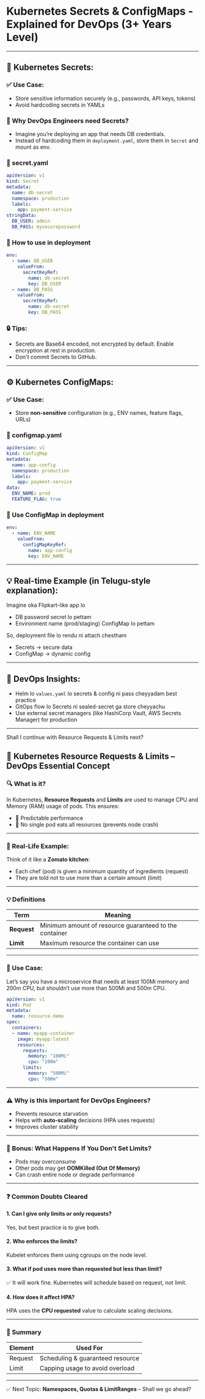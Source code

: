 # Kubernetes Secrets & ConfigMaps - Explained for DevOps (3+ Years Level)

---

## 🔐 Kubernetes Secrets:

### ✅ Use Case:
- Store sensitive information securely (e.g., passwords, API keys, tokens)
- Avoid hardcoding secrets in YAMLs

### 🤔 Why DevOps Engineers need Secrets?
- Imagine you’re deploying an app that needs DB credentials.
- Instead of hardcoding them in `deployment.yaml`, store them in `Secret` and mount as env.

### 📁 secret.yaml
```yaml
apiVersion: v1
kind: Secret
metadata:
  name: db-secret
  namespace: production
  labels:
    app: payment-service
stringData:
  DB_USER: admin
  DB_PASS: mysecurepassword
```

### 📁 How to use in deployment
```yaml
env:
  - name: DB_USER
    valueFrom:
      secretKeyRef:
        name: db-secret
        key: DB_USER
  - name: DB_PASS
    valueFrom:
      secretKeyRef:
        name: db-secret
        key: DB_PASS
```

### 🔒 Tips:
- Secrets are Base64 encoded, not encrypted by default. Enable encryption at rest in production.
- Don't commit Secrets to GitHub.

---

## ⚙️ Kubernetes ConfigMaps:

### ✅ Use Case:
- Store **non-sensitive** configuration (e.g., ENV names, feature flags, URLs)

### 📁 configmap.yaml
```yaml
apiVersion: v1
kind: ConfigMap
metadata:
  name: app-config
  namespace: production
  labels:
    app: payment-service
data:
  ENV_NAME: prod
  FEATURE_FLAG: true
```

### 📁 Use ConfigMap in deployment
```yaml
env:
  - name: ENV_NAME
    valueFrom:
      configMapKeyRef:
        name: app-config
        key: ENV_NAME
```

---

## 💡 Real-time Example (in Telugu-style explanation):

Imagine oka Flipkart-like app lo
- DB password secret lo pettam
- Environment name (prod/staging) ConfigMap lo pettam

So, deployment file lo rendu ni attach chestham
- Secrets → secure data
- ConfigMap → dynamic config

---

## 🧠 DevOps Insights:
- Helm lo `values.yaml` lo secrets & config ni pass cheyyadam best practice
- GitOps flow lo Secrets ni sealed-secret ga store cheyyachu
- Use external secret managers (like HashiCorp Vault, AWS Secrets Manager) for production

---

Shall I continue with Resource Requests & Limits next?


## 🚀 Kubernetes Resource Requests & Limits – DevOps Essential Concept

### 🔍 What is it?
In Kubernetes, **Resource Requests** and **Limits** are used to manage CPU and Memory (RAM) usage of pods.
This ensures:
- 🧠 Predictable performance
- 🚫 No single pod eats all resources (prevents node crash)

---

### 🎯 Real-Life Example:
Think of it like a **Zomato kitchen**:
- Each chef (pod) is given a minimum quantity of ingredients (request)
- They are told not to use more than a certain amount (limit)

---

### 💡 Definitions
| Term       | Meaning                                                        |
|------------|----------------------------------------------------------------|
| **Request** | Minimum amount of resource guaranteed to the container        |
| **Limit**   | Maximum resource the container can use                        |

---

### 🧪 Use Case:
Let’s say you have a microservice that needs at least 100Mi memory and 200m CPU, but shouldn’t use more than 500Mi and 500m CPU.

```yaml
apiVersion: v1
kind: Pod
metadata:
  name: resource-demo
spec:
  containers:
  - name: myapp-container
    image: myapp:latest
    resources:
      requests:
        memory: "100Mi"
        cpu: "200m"
      limits:
        memory: "500Mi"
        cpu: "500m"
```

---

### ⚠️ Why is this important for DevOps Engineers?
- Prevents resource starvation
- Helps with **auto-scaling** decisions (HPA uses requests)
- Improves cluster stability

---

### 🔁 Bonus: What Happens If You Don't Set Limits?
- Pods may overconsume
- Other pods may get **OOMKilled (Out Of Memory)**
- Can crash entire node or degrade performance

---

### ❓ Common Doubts Cleared

#### 1. Can I give only limits or only requests?
Yes, but best practice is to give both.

#### 2. Who enforces the limits?
Kubelet enforces them using cgroups on the node level.

#### 3. What if pod uses more than requested but less than limit?
✅ It will work fine. Kubernetes will schedule based on request, not limit.

#### 4. How does it affect HPA?
HPA uses the **CPU requested** value to calculate scaling decisions.

---

### 🧠 Summary
| Element     | Used For                        |
|-------------|----------------------------------|
| Request     | Scheduling & guaranteed resource |
| Limit       | Capping usage to avoid overload  |

---

✅ Next Topic: **Namespaces, Quotas & LimitRanges** – Shall we go ahead?
